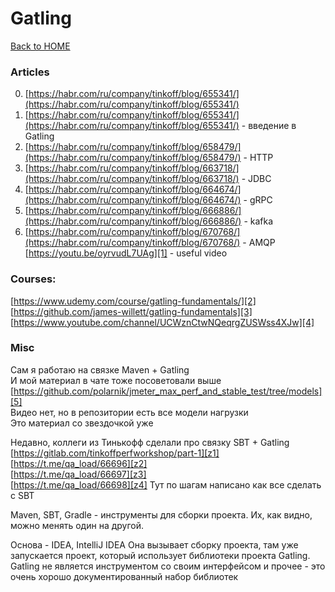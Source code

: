 # Gatling

[Back to HOME](https://prone19.github.io/)

### Articles
0. [https://habr.com/ru/company/tinkoff/blog/655341/](https://habr.com/ru/company/tinkoff/blog/655341/)
1. [https://habr.com/ru/company/tinkoff/blog/655341/](https://habr.com/ru/company/tinkoff/blog/655341/) - введение в Gatling
2. [https://habr.com/ru/company/tinkoff/blog/658479/](https://habr.com/ru/company/tinkoff/blog/658479/) - HTTP
3. [https://habr.com/ru/company/tinkoff/blog/663718/](https://habr.com/ru/company/tinkoff/blog/663718/) - JDBC
4. [https://habr.com/ru/company/tinkoff/blog/664674/](https://habr.com/ru/company/tinkoff/blog/664674/) - gRPC
5. [https://habr.com/ru/company/tinkoff/blog/666886/](https://habr.com/ru/company/tinkoff/blog/666886/) - kafka
6. [https://habr.com/ru/company/tinkoff/blog/670768/](https://habr.com/ru/company/tinkoff/blog/670768/) - AMQP
[https://youtu.be/oyrvudL7UAg][1]  - useful video

### Courses:  
[https://www.udemy.com/course/gatling-fundamentals/][2]  
[https://github.com/james-willett/gatling-fundamentals][3]  
[https://www.youtube.com/channel/UCWznCtwNQeqrgZUSWss4XJw][4]

### Misc

Сам я работаю на связке
Maven + Gatling  
И мой материал в чате тоже посоветовали выше
[https://github.com/polarnik/jmeter_max_perf_and_stable_test/tree/models][5]  
Видео нет, но в репозитории есть все модели нагрузки  
Это материал со звездочкой уже

Недавно, коллеги из Тинькофф сделали про связку
SBT + Gatling  
[https://gitlab.com/tinkoffperfworkshop/part-1][z1]  
[https://t.me/qa_load/66696][z2]  
[https://t.me/qa_load/66697][z3]  
[https://t.me/qa_load/66698][z4]
Тут по шагам написано как все сделать с SBT

Maven, SBT, Gradle - инструменты для сборки проекта.
Их, как видно, можно менять один на другой.

Основа - IDEA, IntelliJ IDEA
Она вызывает сборку проекта, там уже запускается проект, который использует библиотеки проекта Gatling.  
Gatling не является инструментом со своим интерфейсом и прочее - это очень хорошо документированный набор библиотек

[1]: https://youtu.be/oyrvudL7UAg

[2]: https://www.udemy.com/course/gatling-fundamentals/

[3]: https://github.com/james-willett/gatling-fundamentals

[4]: https://www.youtube.com/channel/UCWznCtwNQeqrgZUSWss4XJw

[5]: https://github.com/polarnik/jmeter_max_perf_and_stable_test/tree/models

[z1]: https://gitlab.com/tinkoffperfworkshop/part-1

[z2]: https://t.me/qa_load/66696

[z3]: https://t.me/qa_load/66697

[z4]: https://t.me/qa_load/66698